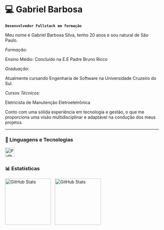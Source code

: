 # 💻 Gabriel Barbosa 

**`Desenvolvedor Fullstack em formação`**

Meu nome é Gabriel Barbosa Silva, tenho 20 anos e sou natural de São Paulo.

*Formação:*

Ensino Médio: Concluído na E.E Padre Bruno Ricco

*Graduação:* 

Atualmente cursando Engenharia de Software na Universidade Cruzeiro do Sul.

*Cursos Técnicos:*

Eletricista de Manutenção Eletroeletrônica

Conto com uma sólida experiência em tecnologia e gestão, o que me proporciona uma visão multidisciplinar e adaptável na condução dos meus projetos.

---

### 🤖 Linguagens e Tecnologias

<img 
    align="left" 
    alt="Python" 
    title="Python"
    width="30px" 
    style="padding-right: 10px;" 
    src="https://cdn.jsdelivr.net/gh/devicons/devicon@latest/icons/python/python-original.svg" 
/>

<br/>
<br/>

### 📊 Estatísticas

<p>
  <img 
    align="left" 
    alt="GitHub Stats" 
    height="150" 
    style="padding-right: 10px;" 
    src="https://github-readme-stats.vercel.app/api?username=EnukNogueira&show_icons=true&theme=tokyonight&include_all_commits=true&locale=pt-br" 
  />

<img 
      align="left" 
      alt="GitHub Stats" 
      height="151" 
      src="https://github-readme-stats.vercel.app/api/top-langs/?username=EnukNogueira&theme=dark&layout=compact&custom_title=Tecnologias&langs_count=9" 
  />

</p>
